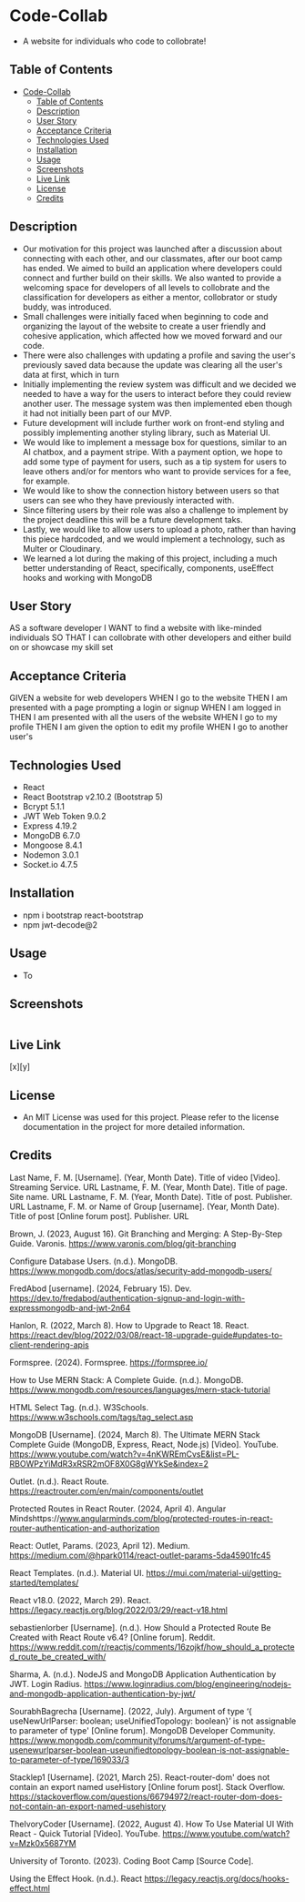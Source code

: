 # Code-Collab
- A website for individuals who code to collobrate! 

## Table of Contents 
- [Code-Collab](#code-collab)
  - [Table of Contents](#table-of-contents)
  - [Description](#description)
  - [User Story](#user-story)
  - [Acceptance Criteria](#acceptance-criteria)
  - [Technologies Used](#technologies-used)
  - [Installation](#installation)
  - [Usage](#usage)
  - [Screenshots](#screenshots)
  - [Live Link](#live-link)
  - [License](#license)
  - [Credits](#credits)

## Description
- Our motivation for this project was launched after a discussion about connecting with each other, and our classmates, after our boot camp has ended. We aimed to build an application where developers could connect and further build on their skills. We also wanted to provide a welcoming space for developers of all levels to collobrate and the classification for developers as either a mentor, collobrator or study buddy, was introduced. 
- Small challenges were initially faced when beginning to code and organizing the layout of the website to create a user friendly and cohesive application, which affected how we moved forward and our code. 
- There were also challenges with updating a profile and saving the user's previously saved data because the update was clearing all the user's data at first, which in turn  
- Initially implementing the review system was difficult and we decided we needed to have a way for the users to interact before they could review another user. The message system was then implemented eben though it had not initially been part of our MVP.
- Future development will include further work on front-end styling and possibly implementing another styling library, such as Material UI.   
- We would like to implement a message box for questions, similar to an AI chatbox, and a payment stripe. With a payment option, we hope to add some type of payment for users, such as a tip system for users to leave others and/or for mentors who want to provide services for a fee, for example. 
- We would like to show the connection history between users so that users can see who they have previously interacted with.
- Since filtering users by their role was also a challenge to implement by the project deadline this will be a future development taks.
- Lastly, we would like to allow users to upload a photo, rather than having this piece hardcoded, and we would implement a technology, such as Multer or Cloudinary. 
- We learned a lot during the making of this project, including a much better understanding of React, specifically, components, useEffect hooks and working with MongoDB   

## User Story 
 
AS a software developer
I WANT to find a website with like-minded individuals 
SO THAT I can collobrate with other developers and either build on or showcase my skill set

## Acceptance Criteria
  
GIVEN a website for web developers
WHEN I go to the website
THEN I am presented with a page prompting a login or signup
WHEN I am logged in 
THEN I am presented with all the users of the website
WHEN I go to my profile 
THEN I am given the option to edit my profile
WHEN I go to another user's 

## Technologies Used 
- React
- React Bootstrap v2.10.2 (Bootstrap 5)
- Bcrypt 5.1.1
- JWT Web Token 9.0.2
- Express 4.19.2
- MongoDB 6.7.0
- Mongoose 8.4.1
- Nodemon 3.0.1
- Socket.io 4.7.5

## Installation
- npm i bootstrap react-bootstrap 
- npm jwt-decode@2 

## Usage
- To 

## Screenshots
![]()

## Live Link
[x][y]

## License
- An MIT License was used for this project. Please refer to the license documentation in the project for more detailed information. 

## Credits 

Last Name, F. M. [Username]. (Year, Month Date). Title of video [Video]. Streaming Service. URL
Lastname, F. M. (Year, Month Date). Title of page. Site name. URL
Lastname, F. M. (Year, Month Date). Title of post. Publisher. URL
Lastname, F. M. or Name of Group [username]. (Year, Month Date). Title of post [Online forum post]. Publisher. URL


Brown, J. (2023, August 16). Git Branching and Merging: A Step-By-Step Guide. Varonis. https://www.varonis.com/blog/git-branching

Configure Database Users. (n.d.). MongoDB. https://www.mongodb.com/docs/atlas/security-add-mongodb-users/

FredAbod [username]. (2024, February 15). Dev. https://dev.to/fredabod/authentication-signup-and-login-with-expressmongodb-and-jwt-2n64

Hanlon, R. (2022, March 8). How to Upgrade to React 18. React. 
https://react.dev/blog/2022/03/08/react-18-upgrade-guide#updates-to-client-rendering-apis

Formspree. (2024). Formspree. https://formspree.io/

How to Use MERN Stack: A Complete Guide. (n.d.). MongoDB. https://www.mongodb.com/resources/languages/mern-stack-tutorial

HTML Select Tag. (n.d.). W3Schools. https://www.w3schools.com/tags/tag_select.asp

MongoDB [Username]. (2024, March 8). The Ultimate MERN Stack Complete Guide (MongoDB, Express, React, Node.js) [Video]. YouTube. https://www.youtube.com/watch?v=4nKWREmCvsE&list=PL-RBOWPzYiMdR3xRSR2mOF8X0G8gWYkSe&index=2

Outlet. (n.d.). React Route. https://reactrouter.com/en/main/components/outlet

Protected Routes in React Router. (2024, April 4). Angular Mindshttps://www.angularminds.com/blog/protected-routes-in-react-router-authentication-and-authorization

React: Outlet, Params. (2023, April 12). Medium. https://medium.com/@hpark0114/react-outlet-params-5da45901fc45

React Templates. (n.d.). Material UI. https://mui.com/material-ui/getting-started/templates/

React v18.0. (2022, March 29). React. https://legacy.reactjs.org/blog/2022/03/29/react-v18.html

sebastienlorber [Username]. (n.d.). How Should a Protected Route Be Created with React Route v6.4? [Online forum]. Reddit. https://www.reddit.com/r/reactjs/comments/16zojkf/how_should_a_protected_route_be_created_with/

Sharma, A. (n.d.). NodeJS and MongoDB Application Authentication by JWT. Login Radius. https://www.loginradius.com/blog/engineering/nodejs-and-mongodb-application-authentication-by-jwt/

SourabhBagrecha [Username]. (2022, July). Argument of type ‘{ useNewUrlParser: boolean; useUnifiedTopology: boolean}’ is not assignable to parameter of type' [Online forum]. MongoDB Developer Community. https://www.mongodb.com/community/forums/t/argument-of-type-usenewurlparser-boolean-useunifiedtopology-boolean-is-not-assignable-to-parameter-of-type/169033/3

Stacklep1 [Username]. (2021, March 25). React-router-dom' does not contain an export named useHistory [Online forum post]. Stack Overflow. https://stackoverflow.com/questions/66794972/react-router-dom-does-not-contain-an-export-named-usehistory

TheIvoryCoder [Username]. (2022, August 4). How To Use Material UI With React - Quick Tutorial [Video]. YouTube. https://www.youtube.com/watch?v=Mzk0x5687YM

University of Toronto. (2023). Coding Boot Camp [Source Code].

Using the Effect Hook. (n.d.). React https://legacy.reactjs.org/docs/hooks-effect.html
